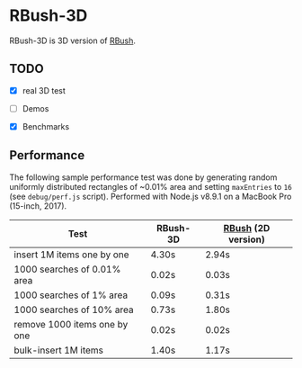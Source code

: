 RBush-3D
=====

RBush-3D is 3D version of [RBush](https://github.com/mourner/rbush).

## TODO
- [x] real 3D test
- [ ] Demos
- [x] Benchmarks


## Performance

The following sample performance test was done by generating
random uniformly distributed rectangles of ~0.01% area and setting `maxEntries` to `16`
(see `debug/perf.js` script).
Performed with Node.js v8.9.1 on a MacBook Pro (15-inch, 2017).

Test                         | RBush-3D | [RBush](https://github.com/imbcmdth/RTree) (2D version)
---------------------------- | -------- | ------
insert 1M items one by one   | 4.30s    | 2.94s
1000 searches of 0.01% area  | 0.02s    | 0.03s
1000 searches of 1% area     | 0.09s    | 0.31s
1000 searches of 10% area    | 0.73s    | 1.80s
remove 1000 items one by one | 0.02s    | 0.02s
bulk-insert 1M items         | 1.40s    | 1.17s
